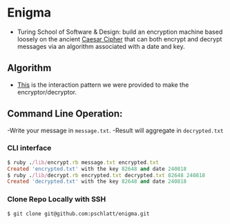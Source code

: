 # Enigma

- Turing School of Software & Design: build an encryption machine based loosely on the ancient <a href="https://en.wikipedia.org/wiki/Caesar_cipher">Caesar Cipher</a> that can both encrypt and decrypt messages via an algorithm associated with a date and key.
## Algorithm
- [This](http://backend.turing.io/module1/projects/enigma/encryption) is the interaction pattern we were provided to make the encryptor/decryptor.
## Command Line Operation:
-Write your message in `message.txt`.
-Result will aggregate in `decrypted.txt`
### CLI interface
```ruby
$ ruby ./lib/encrypt.rb message.txt encrypted.txt
Created 'encrypted.txt' with the key 82648 and date 240818
$ ruby ./lib/decrypt.rb encrypted.txt decrypted.txt 82648 240818
Created 'decrypted.txt' with the key 82648 and date 240818
```
### Clone Repo Locally with SSH
`$ git clone git@github.com:pschlatt/enigma.git`
